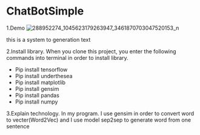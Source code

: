 # ChatBotSimple
1.Demo
![288952274_1045623179263947_3461870703047520153_n](https://github.com/MaiHai999/ChatBotSimple/assets/87633734/cc00031a-f00f-4b23-98ce-2bd7659e47c9)

this is a system to generation text 

2.Install library.
When you clone this project, you enter the following commands into terminal in order to install library.
 + Pip install tensorflow
 + Pip install underthesea
 + Pip install matplotlib
 + Pip install gensim
 + Pip install pandas
 + Pip install numpy

3.Explain technology.
In my program. I use gensim in order to convert word to vecter(Word2Vec) and I use model sep2sep to generate word from one sentence


